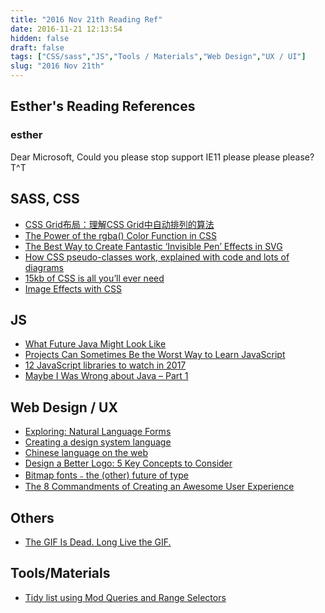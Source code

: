 ```yaml
---
title: "2016 Nov 21th Reading Ref"
date: 2016-11-21 12:13:54
hidden: false
draft: false
tags: ["CSS/sass","JS","Tools / Materials","Web Design","UX / UI"]
slug: "2016 Nov 21th"
---
```


## Esther's Reading References

### esther
Dear Microsoft, Could you please stop support IE11 please please please? T^T
<!--more-->
## SASS, CSS
- [CSS Grid布局：理解CSS Grid中自动排列的算法](http://www.w3cplus.com/css3/understanding-the-css-grid-auto-placement-algorithm.html)
- [The Power of the rgba() Color Function in CSS](https://css-tricks.com/the-power-of-rgba/)
- [The Best Way to Create Fantastic ‘Invisible Pen’ Effects in SVG](https://www.sitepoint.com/how-to-create-the-invisible-pen-effect-in-svg-using-vivus-js/)
- [How CSS pseudo-classes work, explained with code and lots of diagrams](https://medium.freecodecamp.com/explained-css-pseudo-classes-cef3c3177361#.xtpfeaj6g)
- [15kb of CSS is all you’ll ever need](https://medium.com/@philipardeljan/15kb-of-css-is-all-youll-ever-need-%EF%B8%8F-634da7258338#.l6rljhfgs)
- [Image Effects with CSS](http://bennettfeely.com/image-effects/)

## JS
- [What Future Java Might Look Like](https://www.sitepoint.com/what-java-might-one-day-look-like/)
- [Projects Can Sometimes Be the Worst Way to Learn JavaScript](https://www.sitepoint.com/projects-can-sometimes-be-the-worst-way-to-learn-javascript/)
- [12 JavaScript libraries to watch in 2017](http://www.webdesignerdepot.com/2016/11/12-javascript-libraries-to-watch-in-2017/)
- [Maybe I Was Wrong about Java – Part 1](https://www.sitepoint.com/maybe-i-was-wrong-about-java-i/)

## Web Design / UX
- [Exploring: Natural Language Forms](http://goodui.org/blog/exploring-natural-language-forms/)
- [Creating a design system language](http://www.webdesignerdepot.com/2016/11/creating-a-design-system-language/)
- [Chinese language on the web](https://www.chenhuijing.com/blog/chinese-web-typography/)
- [Design a Better Logo: 5 Key Concepts to Consider](https://designshack.net/articles/graphics/design-a-better-logo/)
- [Bitmap fonts﹣the (other) future of type](https://blog.fontself.com/bitmap-fonts-the-other-future-of-type-ca8aa5b51aa7#.hor7keb7f)
- [The 8 Commandments of Creating an Awesome User Experience](http://uigarage.net/blog-post/8-commandments-creating-awesome-user-experience/)

## Others
- [The GIF Is Dead. Long Live the GIF.](http://www.popularmechanics.com/technology/a21457/the-gif-is-dead-long-live-the-gif/)


## Tools/Materials
- [Tidy list using Mod Queries and Range Selectors](http://www.modqueries.com/)

